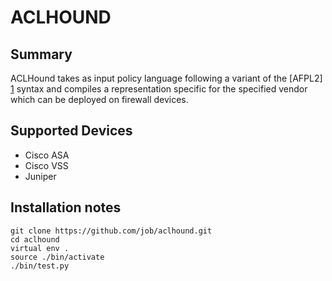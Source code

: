 ACLHOUND
========

Summary
-------

ACLHound takes as input policy language following a variant of the [AFPL2] [1]
syntax and compiles a representation specific for the specified vendor which
can be deployed on firewall devices.

Supported Devices
-----------------

* Cisco ASA
* Cisco VSS
* Juniper

Installation notes
------------------

```
git clone https://github.com/job/aclhound.git
cd aclhound
virtual env .
source ./bin/activate
./bin/test.py
```

[1]: http://www.lsi.us.es/~quivir/sergio/DEPEND09.pdf "AFPL2"
